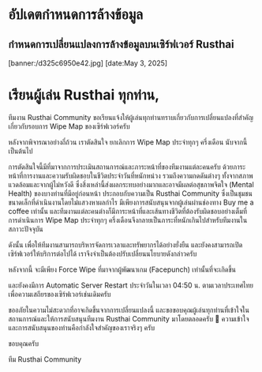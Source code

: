 # อัปเดตกำหนดการล้างข้อมูล
## กำหนดการเปลี่ยนแปลงการล้างข้อมูลบนเซิร์ฟเวอร์ Rusthai
[banner:/d325c6950e42.jpg]
[date:May 3, 2025]

# เรียนผู้เล่น Rusthai ทุกท่าน,

ทีมงาน Rusthai Community ขอเรียนแจ้งให้ผู้เล่นทุกท่านทราบเกี่ยวกับการเปลี่ยนแปลงที่สำคัญเกี่ยวกับรอบการ Wipe Map ของเซิร์ฟเวอร์ครับ

หลังจากพิจารณาอย่างถี่ถ้วน เราตัดสินใจ ยกเลิกการ Wipe Map ประจำทุกๆ ครึ่งเดือน นับจากนี้เป็นต้นไป

การตัดสินใจนี้มีที่มาจากการประเมินสถานการณ์และภาระหน้าที่ของทีมงานแต่ละคนครับ ด้วยภาระหน้าที่การงานและความรับผิดชอบในชีวิตประจำวันที่หนักหน่วง รวมถึงความกดดันต่างๆ ทั้งจากสภาพแวดล้อมและจากผู้ไม่หวังดี ซึ่งสิ่งเหล่านี้ส่งผลกระทบอย่างมากและอาจมีผลต่อสุขภาพจิตใจ (Mental Health) ของบางท่านที่มีอยู่ก่อนหน้า ประกอบกับความเป็น Rusthai Community ซึ่งเป็นชุมชนขนาดเล็กที่ดำเนินงานโดยไม่แสวงหาผลกำไร มีเพียงการสนับสนุนจากผู้เล่นผ่านช่องทาง Buy me a coffee เท่านั้น และทีมงานแต่ละคนต่างก็มีภาระหน้าที่และเส้นทางชีวิตที่ต้องรับผิดชอบอย่างเต็มที่ การดำเนินการ Wipe Map ประจำทุกๆ ครึ่งเดือนจึงกลายเป็นภาระที่หนักเกินไปสำหรับทีมงานในสภาวะปัจจุบัน

ดังนั้น เพื่อให้ทีมงานสามารถบริหารจัดการเวลาและทรัพยากรได้อย่างยั่งยืน และยังคงสามารถเปิดเซิร์ฟเวอร์ให้บริการต่อไปได้ เราจึงจำเป็นต้องปรับเปลี่ยนนโยบายดังกล่าวครับ

หลังจากนี้ จะมีเพียง Force Wipe ที่มาจากผู้พัฒนาเกม (Facepunch) เท่านั้นที่จะเกิดขึ้น

และยังคงมีการ Automatic Server Restart ประจำวันในเวลา 04:50 น. ตามเวลาประเทศไทย เพื่อความเสถียรของเซิร์ฟเวอร์เช่นเดิมครับ

ขออภัยในความไม่สะดวกที่อาจเกิดขึ้นจากการเปลี่ยนแปลงนี้ และขอขอบคุณผู้เล่นทุกท่านที่เข้าใจในสถานการณ์และให้การสนับสนุนทีมงาน Rusthai Community มาโดยตลอดครับ 🙏 ความเข้าใจและการสนับสนุนของท่านคือกำลังใจสำคัญของเราจริงๆ ครับ

ขอบคุณครับ

ทีม Rusthai Community